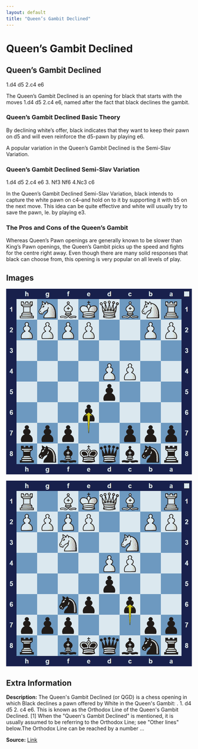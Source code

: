 ```yaml
---
layout: default
title: "Queen’s Gambit Declined"
---
```



# Queen’s Gambit Declined



## Queen’s Gambit Declined

1.d4 d5 2.c4 e6

The Queen’s Gambit Declined is an opening for black that starts with the moves 1.d4 d5 2.c4 e6, named after the fact that black declines the gambit.

### Queen’s Gambit Declined Basic Theory

By declining white’s offer, black indicates that they want to keep their pawn on d5 and will even reinforce the d5-pawn by playing e6.

A popular variation in the Queen’s Gambit Declined is the Semi-Slav Variation.

### Queen’s Gambit Declined Semi-Slav Variation

1.d4 d5 2.c4 e6 3. Nf3 Nf6 4.Nc3 c6

In the Queen’s Gambit Declined Semi-Slav Variation, black intends to capture the white pawn on c4–and hold on to it by supporting it with b5 on the next move. This idea can be quite effective and white will usually try to save the pawn, Ie. by playing e3.

### The Pros and Cons of the Queen’s Gambit

Whereas Queen’s Pawn openings are generally known to be slower than King’s Pawn openings, the Queen’s Gambit picks up the speed and fights for the centre right away. Even though there are many solid responses that black can choose from, this opening is very popular on all levels of play.



## Images

![queens-gambit-declined](../images/queens-gambit-declined-1.png)

![queens-gambit-declined](../images/queens-gambit-declined-2.png)



## Extra Information
**Description:** The Queen's Gambit Declined (or QGD) is a chess opening in which Black declines a pawn offered by White in the Queen's Gambit: . 1. d4 d5 2. c4 e6. This is known as the Orthodox Line of the Queen's Gambit Declined. [1] When the "Queen's Gambit Declined" is mentioned, it is usually assumed to be referring to the Orthodox Line; see "Other lines" below.The Orthodox Line can be reached by a number ...

**Source:** [Link](https://en.wikipedia.org/wiki/Queen's_Gambit_Declined)
